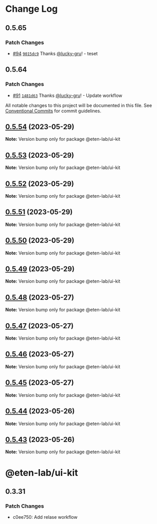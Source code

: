 # Change Log

## 0.5.65

### Patch Changes

- [#94](https://github.com/etenlab/ui-kit/pull/94) [`9015dc9`](https://github.com/etenlab/ui-kit/commit/9015dc9e64c1572c0e5cdb404bfb5f2bd02a1ff7) Thanks [@lucky-gru](https://github.com/lucky-gru)! - teset

## 0.5.64

### Patch Changes

- [#91](https://github.com/etenlab/ui-kit/pull/91) [`1481d63`](https://github.com/etenlab/ui-kit/commit/1481d6310d80851e246e610d3453f97b71e1375e) Thanks [@lucky-gru](https://github.com/lucky-gru)! - Update workflow

All notable changes to this project will be documented in this file.
See [Conventional Commits](https://conventionalcommits.org) for commit guidelines.

## [0.5.54](https://github.com/etenlab/ui-kit/compare/v0.5.52...v0.5.54) (2023-05-29)

**Note:** Version bump only for package @eten-lab/ui-kit

## [0.5.53](https://github.com/etenlab/ui-kit/compare/v0.5.52...v0.5.53) (2023-05-29)

**Note:** Version bump only for package @eten-lab/ui-kit

## [0.5.52](https://github.com/etenlab/ui-kit/compare/v0.5.50...v0.5.52) (2023-05-29)

**Note:** Version bump only for package @eten-lab/ui-kit

## [0.5.51](https://github.com/etenlab/ui-kit/compare/v0.5.50...v0.5.51) (2023-05-29)

**Note:** Version bump only for package @eten-lab/ui-kit

## [0.5.50](https://github.com/etenlab/ui-kit/compare/v0.5.48...v0.5.50) (2023-05-29)

**Note:** Version bump only for package @eten-lab/ui-kit

## [0.5.49](https://github.com/etenlab/ui-kit/compare/v0.5.48...v0.5.49) (2023-05-29)

**Note:** Version bump only for package @eten-lab/ui-kit

## [0.5.48](https://github.com/etenlab/ui-kit/compare/v0.5.46...v0.5.48) (2023-05-27)

**Note:** Version bump only for package @eten-lab/ui-kit

## [0.5.47](https://github.com/etenlab/ui-kit/compare/v0.5.46...v0.5.47) (2023-05-27)

**Note:** Version bump only for package @eten-lab/ui-kit

## [0.5.46](https://github.com/etenlab/ui-kit/compare/v0.5.44...v0.5.46) (2023-05-27)

**Note:** Version bump only for package @eten-lab/ui-kit

## [0.5.45](https://github.com/etenlab/ui-kit/compare/v0.5.44...v0.5.45) (2023-05-27)

**Note:** Version bump only for package @eten-lab/ui-kit

## [0.5.44](https://github.com/etenlab/ui-kit/compare/v0.5.43...v0.5.44) (2023-05-26)

**Note:** Version bump only for package @eten-lab/ui-kit

## [0.5.43](https://github.com/etenlab/ui-kit/compare/v0.5.42...v0.5.43) (2023-05-26)

**Note:** Version bump only for package @eten-lab/ui-kit

# @eten-lab/ui-kit

## 0.3.31

### Patch Changes

- c0ee750: Add relase workflow
